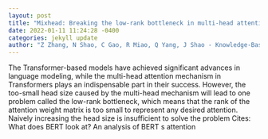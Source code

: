```yaml
--- 
layout: post 
title: "Mixhead: Breaking the low-rank bottleneck in multi-head attention language models" 
date: 2022-01-11 11:24:28 -0400 
categories: jekyll update 
author: "Z Zhang, N Shao, C Gao, R Miao, Q Yang, J Shao - Knowledge-Based Systems, 2022" 
--- 
```

The Transformer-based models have achieved significant advances in language modeling, while the multi-head attention mechanism in Transformers plays an indispensable part in their success. However, the too-small head size caused by the multi-head mechanism will lead to one problem called the low-rank bottleneck, which means that the rank of the attention weight matrix is too small to represent any desired attention. Naively increasing the head size is insufficient to solve the problem Cites: What does BERT look at? An analysis of BERT s attention